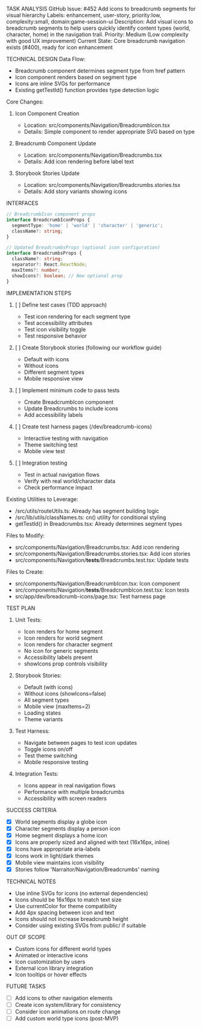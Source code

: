 TASK ANALYSIS
GitHub Issue: #452 Add icons to breadcrumb segments for visual hierarchy
Labels: enhancement, user-story, priority:low, complexity:small, domain:game-session-ui
Description: Add visual icons to breadcrumb segments to help users quickly identify content types (world, character, home) in the navigation trail.
Priority: Medium (Low complexity with good UX improvement)
Current State: Core breadcrumb navigation exists (#400), ready for icon enhancement

TECHNICAL DESIGN
Data Flow:
- Breadcrumb component determines segment type from href pattern
- Icon component renders based on segment type
- Icons are inline SVGs for performance
- Existing getTestId() function provides type detection logic

Core Changes:
1. Icon Component Creation
   - Location: src/components/Navigation/BreadcrumbIcon.tsx
   - Details: Simple component to render appropriate SVG based on type
   
2. Breadcrumb Component Update
   - Location: src/components/Navigation/Breadcrumbs.tsx
   - Details: Add icon rendering before label text

3. Storybook Stories Update
   - Location: src/components/Navigation/Breadcrumbs.stories.tsx
   - Details: Add story variants showing icons

INTERFACES
```typescript
// BreadcrumbIcon component props
interface BreadcrumbIconProps {
  segmentType: 'home' | 'world' | 'character' | 'generic';
  className?: string;
}

// Updated BreadcrumbsProps (optional icon configuration)
interface BreadcrumbsProps {
  className?: string;
  separator?: React.ReactNode;
  maxItems?: number;
  showIcons?: boolean; // New optional prop
}
```

IMPLEMENTATION STEPS
1. [ ] Define test cases (TDD approach)
   - Test icon rendering for each segment type
   - Test accessibility attributes
   - Test icon visibility toggle
   - Test responsive behavior

2. [ ] Create Storybook stories (following our workflow guide)
   - Default with icons
   - Without icons
   - Different segment types
   - Mobile responsive view

3. [ ] Implement minimum code to pass tests
   - Create BreadcrumbIcon component
   - Update Breadcrumbs to include icons
   - Add accessibility labels

4. [ ] Create test harness pages (/dev/breadcrumb-icons)
   - Interactive testing with navigation
   - Theme switching test
   - Mobile view test

5. [ ] Integration testing
   - Test in actual navigation flows
   - Verify with real world/character data
   - Check performance impact

Existing Utilities to Leverage:
- /src/utils/routeUtils.ts: Already has segment building logic
- /src/lib/utils/classNames.ts: cn() utility for conditional styling
- getTestId() in Breadcrumbs.tsx: Already determines segment types

Files to Modify:
- src/components/Navigation/Breadcrumbs.tsx: Add icon rendering
- src/components/Navigation/Breadcrumbs.stories.tsx: Add icon stories
- src/components/Navigation/__tests__/Breadcrumbs.test.tsx: Update tests

Files to Create:
- src/components/Navigation/BreadcrumbIcon.tsx: Icon component
- src/components/Navigation/__tests__/BreadcrumbIcon.test.tsx: Icon tests
- src/app/dev/breadcrumb-icons/page.tsx: Test harness page

TEST PLAN
1. Unit Tests:
   - Icon renders for home segment
   - Icon renders for world segment  
   - Icon renders for character segment
   - No icon for generic segments
   - Accessibility labels present
   - showIcons prop controls visibility

2. Storybook Stories:
   - Default (with icons)
   - Without icons (showIcons=false)
   - All segment types
   - Mobile view (maxItems=2)
   - Loading states
   - Theme variants

3. Test Harness:
   - Navigate between pages to test icon updates
   - Toggle icons on/off
   - Test theme switching
   - Mobile responsive testing

4. Integration Tests:
   - Icons appear in real navigation flows
   - Performance with multiple breadcrumbs
   - Accessibility with screen readers

SUCCESS CRITERIA
- [x] World segments display a globe icon
- [x] Character segments display a person icon
- [x] Home segment displays a home icon
- [x] Icons are properly sized and aligned with text (16x16px, inline)
- [x] Icons have appropriate aria-labels
- [x] Icons work in light/dark themes
- [x] Mobile view maintains icon visibility
- [x] Stories follow 'Narraitor/Navigation/Breadcrumbs' naming

TECHNICAL NOTES
- Use inline SVGs for icons (no external dependencies)
- Icons should be 16x16px to match text size
- Use currentColor for theme compatibility
- Add 4px spacing between icon and text
- Icons should not increase breadcrumb height
- Consider using existing SVGs from public/ if suitable

OUT OF SCOPE
- Custom icons for different world types
- Animated or interactive icons
- Icon customization by users
- External icon library integration
- Icon tooltips or hover effects

FUTURE TASKS
- [ ] Add icons to other navigation elements
- [ ] Create icon system/library for consistency
- [ ] Consider icon animations on route change
- [ ] Add custom world type icons (post-MVP)